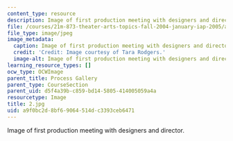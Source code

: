 ```yaml
---
content_type: resource
description: Image of first production meeting with designers and director.
file: /courses/21m-873-theater-arts-topics-fall-2004-january-iap-2005/a9f0bc2d8bf69064514dc3393ceb6471_2.jpg
file_type: image/jpeg
image_metadata:
  caption: Image of first production meeting with designers and director.
  credit: 'Credit: Image courtesy of Tara Rodgers.'
  image-alt: Image of first production meeting with designers and director.
learning_resource_types: []
ocw_type: OCWImage
parent_title: Process Gallery
parent_type: CourseSection
parent_uid: d5f4a39b-c859-bd14-5805-414005059a4a
resourcetype: Image
title: 2.jpg
uid: a9f0bc2d-8bf6-9064-514d-c3393ceb6471
---
```

Image of first production meeting with designers and director.

